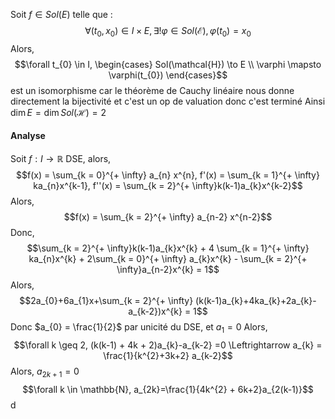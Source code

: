 Soit $f\in Sol(E)$ telle que : 
$$\forall (t_{0}, x_{0}) \in I \times E , \exists ! \varphi \in Sol(\mathcal{E}), \varphi(t_{0}) = x_{0}$$
Alors,
$$\forall t_{0} \in I, \begin{cases}
Sol(\mathcal{H}) \to E \\
\varphi \mapsto  \varphi(t_{0})
\end{cases}$$
est un isomorphisme car le théorème de Cauchy linéaire nous donne directement la bijectivité et c'est un op de valuation donc c'est terminé
Ainsi $\dim E = \dim Sol(\mathcal{H}) = 2$

#### Analyse
Soit $f: I \to \mathbb{R}$ DSE, alors, 
$$f(x) = \sum_{k = 0}^{+ \infty} a_{n} x^{n}, f'(x) = \sum_{k = 1}^{+ \infty} ka_{n}x^{k-1}, f''(x) = \sum_{k = 2}^{+ \infty}k(k-1)a_{k}x^{k-2}$$
Alors,
$$f(x) = \sum_{k = 2}^{+ \infty} a_{n-2} x^{n-2}$$
Donc, 
$$\sum_{k = 2}^{+ \infty}k(k-1)a_{k}x^{k} + 4 \sum_{k = 1}^{+ \infty} ka_{n}x^{k} + 2\sum_{k = 0}^{+ \infty} a_{k}x^{k} - \sum_{k = 2}^{+ \infty}a_{n-2}x^{k} = 1$$
Alors,
$$2a_{0}+6a_{1}x+\sum_{k = 2}^{+ \infty} (k(k-1)a_{k}+4ka_{k}+2a_{k}-a_{k-2})x^{k} = 1$$
Donc $a_{0} = \frac{1}{2}$ par unicité du DSE, et $a_{1}=0$
Alors, 
$$\forall k \geq 2, (k(k-1) + 4k + 2)a_{k}-a_{k-2} =0 \Leftrightarrow a_{k} = \frac{1}{k^{2}+3k+2} a_{k-2}$$
Alors, $a_{2k+1}=0$
$$\forall k \in \mathbb{N}, a_{2k}=\frac{1}{4k^{2} + 6k+2}a_{2(k-1)}$$
d